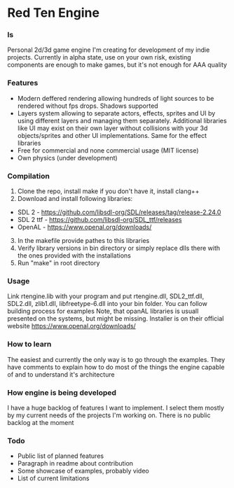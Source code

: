 # Red Ten Engine
### Is
Personal 2d/3d game engine I'm creating for development of my indie projects. Currently in alpha state, use on your own risk, existing components are enough to make games, but it's not enough for AAA quality

### Features
* Modern deffered rendering allowing hundreds of light sources to be rendered without fps drops. Shadows supported
* Layers system allowing to separate actors, effects, sprites and UI by using different layers and managing them separately. Additional libraries like UI may exist on their own layer without collisions with your 3d objects/sprites and other UI implementations. Same for the effect libraries
* Free for commercial and none commercial usage (MIT license)
* Own physics (under development)

### Compilation
1. Clone the repo, install make if you don't have it, install clang++
2. Download and install following libraries: 
* SDL 2 - https://github.com/libsdl-org/SDL/releases/tag/release-2.24.0
* SDL 2 ttf - https://github.com/libsdl-org/SDL_ttf/releases
* OpenAL - https://www.openal.org/downloads/
3. In the makefile provide pathes to this libraries
4. Verify library versions in bin directory or simply replace dlls there with the ones provided with the installations
5. Run "make" in root directory

### Usage
Link rtengine.lib with your program and put rtengine.dll, SDL2_ttf.dll, SDL2.dll, zlib1.dll, libfreetype-6.dll into your bin folder. You can follow building process for examples
Note, that opanAL libraries is usuall presented on the systems, but might be missing. Installer is on their official website https://www.openal.org/downloads/

### How to learn
The easiest and currently the only way is to go through the examples. They have comments to explain how to do most of the things the engine capable of and to understand it's architecture

### How engine is being developed
I have a huge backlog of features I want to implement. I select them mostly by my current needs of the projects I'm working on. There is no public backlog at the moment

### Todo
* Public list of planned features
* Paragraph in readme about contribution
* Some showcase of examples, probably video
* List of current limitations